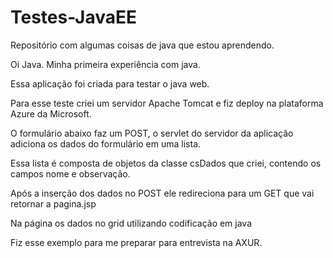 # Testes-JavaEE
Repositório com algumas coisas de java que estou aprendendo.

Oi Java.
Minha primeira experiência com java.

Essa aplicação foi criada para testar o java web.

Para esse teste criei um servidor Apache Tomcat e fiz deploy na plataforma Azure da Microsoft.

O formulário abaixo faz um POST, o servlet do servidor da aplicação adiciona os dados do formulário em uma lista.

Essa lista é composta de objetos da classe csDados que criei, contendo os campos nome e observação.

Após a inserção dos dados no POST ele redireciona para um GET que vai retornar a pagina.jsp

Na página os dados no grid utilizando codificação em java

Fiz esse exemplo para me preparar para entrevista na AXUR.

